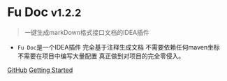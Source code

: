 
# Fu Doc <small> v1.2.2 </small>


> 一键生成markDown格式接口文档的IDEA插件

* `Fu Doc`是一个IDEA插件 完全基于注释生成文档 不需要依赖任何maven坐标 不需要在项目中编写大量配置 真正做到对项目的完全零侵入。


[GitHub](https://github.com/wangdingfu/fu-api-doc-plugin)
[Getting Started](#FuDoc)

